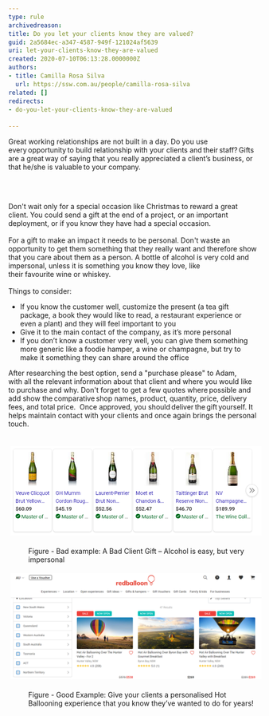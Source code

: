 ```yaml
---
type: rule
archivedreason: 
title: Do you let your clients know they are valued?
guid: 2a5684ec-a347-4587-949f-121024af5639
uri: let-your-clients-know-they-are-valued
created: 2020-07-10T06:13:28.0000000Z
authors:
- title: Camilla Rosa Silva
  url: https://ssw.com.au/people/camilla-rosa-silva
related: []
redirects:
- do-you-let-your-clients-know-they-are-valued

---
```



<p>​Great working relationships are not built in a day. Do you use every opportunity to build relationship with your clients and their staff? Gifts are a great way of saying that you really appreciated a client’s business, or that he/she is valuable to your company. ​​​<br></p>
<br><excerpt class='endintro'></excerpt><br>
<p>​Don't wait only for a special occasion like Christmas to reward a great client. You could send a gift at the end of a project, or an important deployment, or if you know they have had a special occasion. <br>  <br>For a gift to make an impact it needs to be personal. Don't waste an opportunity to get them something that they really want and therefore show that you care about them as a person. A bottle of alcohol is very cold and impersonal, unless it is something you know they love, like their favourite wine or whiskey. <br>  <br>Things to consider: <br></p><ul><li>If you know the customer well, customize the present (a tea gift package, a book they would like to read, a restaurant experience or even a plant) and they will feel important to you </li><li>Give it to the main contact of the company, as it’s more personal </li><li>If you don’t know a customer very well, you can give them something more generic like a foodie hamper, a wine or champagne, but try to make it something they can share around the office <br></li></ul><div class="ssw15-rteElement-ContentBlock-SSW-Only">After researching the best option, send a "purchase please" to Adam, with all the relevant information about that client and where you would like to purchase and why. Don't forget to get a few quotes where possible and add show the comparative shop names, product, quantity, price, delivery fees, and total price.  Once approved, you should deliver the gift yourself. It helps maintain contact with your clients and once again brings the personal touch.  <br></div> ​
<dl class="ssw15-rteElement-ImageArea">
   <img src="champagnes.png" alt="champagnes.png" style="margin:5px;width:808px;" />
</dl><div><dd class="ssw15-rteElement-FigureBad">Figure - Bad example: A Bad Client Gift – Alcohol is easy, but very impersonal​<br></dd><dl class="ssw15-rteElement-ImageArea">
 <img src="experiences.png" alt="experiences.png" style="margin:5px;width:808px;" />     </dl>
   
</div><dl class="ssw15-rteElement-ImageArea"><dd class="ssw15-rteElement-FigureGood">​​Figure - Good Example: Give your clients a personalised Hot Ballooning experience that you know they’ve wanted to do for years! </dd>​<br></dl>


